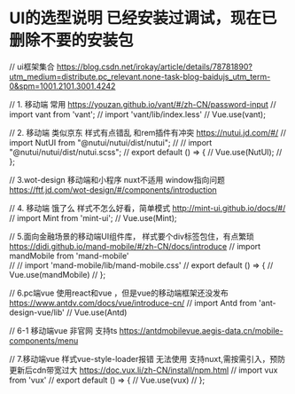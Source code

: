 <!--
 * @Author: zlj
 * @Date: 2021-07-14 16:31:25
 * @LastEditTime: 2021-07-21 11:21:30
 * @LastEditors: Please set LastEditors
 * @Description: In User Settings Edit
 * @FilePath: \b2b-h5\instructions.md
-->
# UI的选型说明 已经安装过调试，现在已删除不要的安装包
<!--       // 'ant-design-vue/dist/antd.css',
        // 'mand-mobile/lib/mand-mobile.css',
        // "@nutui/nutui/dist/nutui.css", -->

// ui框架集合 https://blog.csdn.net/irokay/article/details/78781890?utm_medium=distribute.pc_relevant.none-task-blog-baidujs_utm_term-0&spm=1001.2101.3001.4242

// 1. 移动端 常用  https://youzan.github.io/vant/#/zh-CN/password-input
// import vant from 'vant';
// import 'vant/lib/index.less'
// Vue.use(vant);

// 2. 移动端 类似京东 样式有点错乱 和rem插件有冲突   https://nutui.jd.com/#/
// import NutUI from "@nutui/nutui/dist/nutui";
// // import "@nutui/nutui/dist/nutui.scss";
// export default () => {
//     Vue.use(NutUI);
// };

// 3.wot-design 移动端和小程序 nuxt不适用 window指向问题  https://ftf.jd.com/wot-design/#/components/introduction

// 4. 移动端 饿了么  样式不怎么好看，简单模式  http://mint-ui.github.io/docs/#/
// import Mint from 'mint-ui';
// Vue.use(Mint);

// 5.面向金融场景的移动端UI组件库， 样式要个div标签包住，有点繁琐  https://didi.github.io/mand-mobile/#/zh-CN/docs/introduce
// import mandMobile from 'mand-mobile'   
// // import 'mand-mobile/lib/mand-mobile.css'
// export default () => {
//     Vue.use(mandMobile)
// };

// 6.pc端vue  使用react和vue ，但是vue的移动端框架还没发布 https://www.antdv.com/docs/vue/introduce-cn/
// import Antd from 'ant-design-vue/lib'
// Vue.use(Antd)

// 6-1 移动端vue 非官网 支持ts https://antdmobilevue.aegis-data.cn/mobile-components/menu

// 7.移动端vue 样式vue-style-loader报错 无法使用 支持nuxt,需按需引入，预防更新后cdn带宽过大 https://doc.vux.li/zh-CN/install/npm.html
// import vux from 'vux'
// export default () => {
//     Vue.use(vux)
// };





